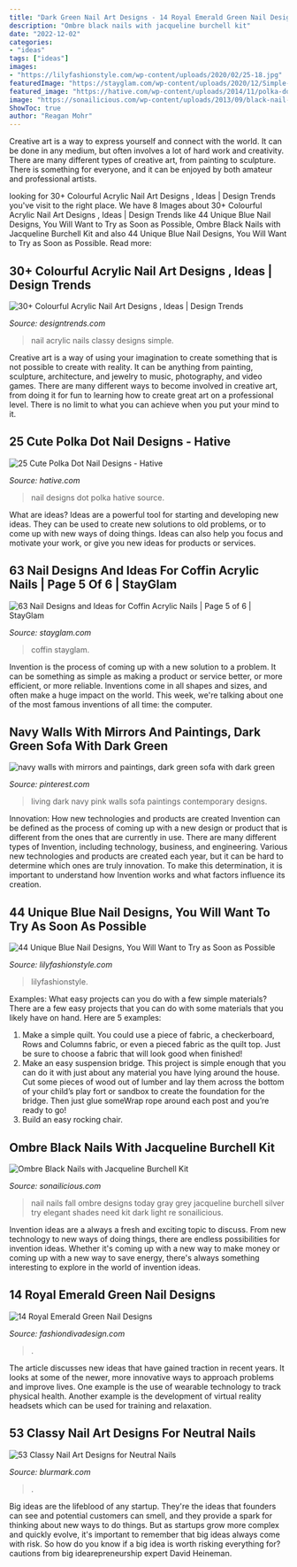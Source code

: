 ```yaml
---
title: "Dark Green Nail Art Designs - 14 Royal Emerald Green Nail Designs"
description: "Ombre black nails with jacqueline burchell kit"
date: "2022-12-02"
categories:
- "ideas"
tags: ["ideas"]
images:
- "https://lilyfashionstyle.com/wp-content/uploads/2020/02/25-18.jpg"
featuredImage: "https://stayglam.com/wp-content/uploads/2020/12/Simple-Nude-Coffin-Nails.jpg"
featured_image: "https://hative.com/wp-content/uploads/2014/11/polka-dot-nail-designs/24-cute-polka-dot-nail-designs.jpg"
image: "https://sonailicious.com/wp-content/uploads/2013/09/black-nail-design.jpg"
ShowToc: true
author: "Reagan Mohr"
---
```



Creative art is a way to express yourself and connect with the world. It can be done in any medium, but often involves a lot of hard work and creativity. There are many different types of creative art, from painting to sculpture. There is something for everyone, and it can be enjoyed by both amateur and professional artists.

	

		
looking for 30+ Colourful Acrylic Nail Art Designs , Ideas | Design Trends you've visit to the right place. We have 8 Images about 30+ Colourful Acrylic Nail Art Designs , Ideas | Design Trends like 44 Unique Blue Nail Designs, You Will Want to Try as Soon as Possible, Ombre Black Nails with Jacqueline Burchell Kit and also 44 Unique Blue Nail Designs, You Will Want to Try as Soon as Possible. Read more:
		
    
## 30+ Colourful Acrylic Nail Art Designs , Ideas | Design Trends

<img loading=lazy src="https://images.designtrends.com/wp-content/uploads/2016/03/30093809/Classy-Nail-Art.jpg" onerror="this.onerror=null;this.src='https://tse1.mm.bing.net/th?id=OIP.H11BiUmVxZaNvDoSZpJoUQHaHa&amp;pid=15.1';" alt="30+ Colourful Acrylic Nail Art Designs , Ideas | Design Trends">

_Source: designtrends.com_

>nail acrylic nails classy designs simple. 

	

Creative art is a way of using your imagination to create something that is not possible to create with reality. It can be anything from painting, sculpture, architecture, and jewelry to music, photography, and video games. There are many different ways to become involved in creative art, from doing it for fun to learning how to create great art on a professional level. There is no limit to what you can achieve when you put your mind to it.

    
## 25 Cute Polka Dot Nail Designs - Hative

<img loading=lazy src="https://hative.com/wp-content/uploads/2014/11/polka-dot-nail-designs/24-cute-polka-dot-nail-designs.jpg" onerror="this.onerror=null;this.src='https://tse2.mm.bing.net/th?id=OIP.GFgKCyDmak66uHKgp-ksAgHaHa&amp;pid=15.1';" alt="25 Cute Polka Dot Nail Designs - Hative">

_Source: hative.com_

>nail designs dot polka hative source. 

	

What are ideas?
Ideas are a powerful tool for starting and developing new ideas. They can be used to create new solutions to old problems, or to come up with new ways of doing things. Ideas can also help you focus and motivate your work, or give you new ideas for products or services.

    
## 63 Nail Designs And Ideas For Coffin Acrylic Nails | Page 5 Of 6 | StayGlam

<img loading=lazy src="https://stayglam.com/wp-content/uploads/2020/12/Simple-Nude-Coffin-Nails.jpg" onerror="this.onerror=null;this.src='https://tse4.mm.bing.net/th?id=OIP.eCooKAj1FkR2ljx3kfGkBgHaLH&amp;pid=15.1';" alt="63 Nail Designs and Ideas for Coffin Acrylic Nails | Page 5 of 6 | StayGlam">

_Source: stayglam.com_

>coffin stayglam. 

	

Invention is the process of coming up with a new solution to a problem. It can be something as simple as making a product or service better, or more efficient, or more reliable. Inventions come in all shapes and sizes, and often make a huge impact on the world. This week, we're talking about one of the most famous inventions of all time: the computer.

    
## Navy Walls With Mirrors And Paintings, Dark Green Sofa With Dark Green

<img loading=lazy src="https://i.pinimg.com/736x/25/e9/ec/25e9ec35b4bc7dcc2c621b195aecb492.jpg" onerror="this.onerror=null;this.src='https://tse1.mm.bing.net/th?id=OIP.HVZ-iKUkigkVNaUY-1NayAHaJ3&amp;pid=15.1';" alt="navy walls with mirrors and paintings, dark green sofa with dark green">

_Source: pinterest.com_

>living dark navy pink walls sofa paintings contemporary designs. 

	

Innovation: How new technologies and products are created
Invention can be defined as the process of coming up with a new design or product that is different from the ones that are currently in use. There are many different types of Invention, including technology, business, and engineering. 
 Various new technologies and products are created each year, but it can be hard to determine which ones are truly innovation. To make this determination, it is important to understand how Invention works and what factors influence its creation.

    
## 44 Unique Blue Nail Designs, You Will Want To Try As Soon As Possible

<img loading=lazy src="https://lilyfashionstyle.com/wp-content/uploads/2020/02/25-18.jpg" onerror="this.onerror=null;this.src='https://tse2.mm.bing.net/th?id=OIP.LvaSOdY5VuCEF0YUP3OSWQHaKx&amp;pid=15.1';" alt="44 Unique Blue Nail Designs, You Will Want to Try as Soon as Possible">

_Source: lilyfashionstyle.com_

>lilyfashionstyle. 

	

Examples: What easy projects can you do with a few simple materials?
There are a few easy projects that you can do with some materials that you likely have on hand. Here are 5 examples:
1. Make a simple quilt. You could use a piece of fabric, a checkerboard, Rows and Columns fabric, or even a pieced fabric as the quilt top. Just be sure to choose a fabric that will look good when finished! 
2. Make an easy suspension bridge. This project is simple enough that you can do it with just about any material you have lying around the house. Cut some pieces of wood out of lumber and lay them across the bottom of your child’s play fort or sandbox to create the foundation for the bridge. Then just glue someWrap rope around each post and you’re ready to go! 
3. Build an easy rocking chair.

    
## Ombre Black Nails With Jacqueline Burchell Kit

<img loading=lazy src="https://sonailicious.com/wp-content/uploads/2013/09/black-nail-design.jpg" onerror="this.onerror=null;this.src='https://tse2.mm.bing.net/th?id=OIP.2_fatgWQpUMUYpJoNTIIgAHaLH&amp;pid=15.1';" alt="Ombre Black Nails with Jacqueline Burchell Kit">

_Source: sonailicious.com_

>nail nails fall ombre designs today gray grey jacqueline burchell silver try elegant shades need kit dark light re sonailicious. 

	

Invention ideas are a always a fresh and exciting topic to discuss. From new technology to new ways of doing things, there are endless possibilities for invention ideas. Whether it's coming up with a new way to make money or coming up with a new way to save energy, there's always something interesting to explore in the world of invention ideas.

    
## 14 Royal Emerald Green Nail Designs

<img loading=lazy src="https://www.fashiondivadesign.com/wp-content/uploads/2014/09/screen-shot-2013-02-28-at-11-29-16-am.png" onerror="this.onerror=null;this.src='https://tse4.mm.bing.net/th?id=OIP.IgKB0TXMvNfPhDDdTVA1ZQHaKS&amp;pid=15.1';" alt="14 Royal Emerald Green Nail Designs">

_Source: fashiondivadesign.com_

>. 

	

The article discusses new ideas that have gained traction in recent years. It looks at some of the newer, more innovative ways to approach problems and improve lives. One example is the use of wearable technology to track physical health. Another example is the development of virtual reality headsets which can be used for training and relaxation.

    
## 53 Classy Nail Art Designs For Neutral Nails

<img loading=lazy src="https://www.blurmark.com/wp-content/uploads/2017/04/Classic-Coffin-Nails.jpg" onerror="this.onerror=null;this.src='https://tse2.mm.bing.net/th?id=OIP.c5tT_glWoIVRRuDCw9djjQHaHa&amp;pid=15.1';" alt="53 Classy Nail Art Designs for Neutral Nails">

_Source: blurmark.com_

>. 

	

Big ideas are the lifeblood of any startup. They're the ideas that founders can see and potential customers can smell, and they provide a spark for thinking about new ways to do things. But as startups grow more complex and quickly evolve, it's important to remember that big ideas always come with risk. So how do you know if a big idea is worth risking everything for? cautions from big idearepreneurship expert David Heineman.

